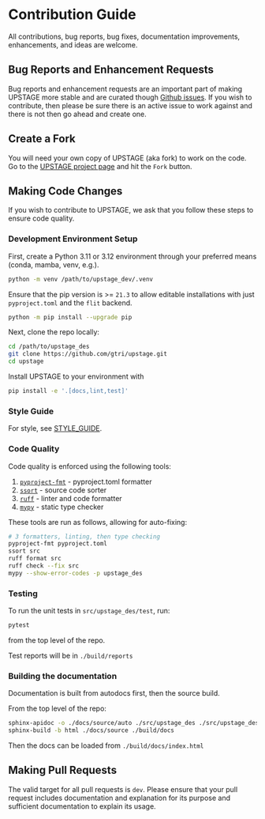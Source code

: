 # Contribution Guide

All contributions, bug reports, bug fixes, documentation improvements, enhancements, and ideas are welcome.

## Bug Reports and Enhancement Requests

Bug reports and enhancement requests are an important part of making UPSTAGE more stable and are curated though [Github issues](https://github.com/gtri/upstage/issues). If you wish to contribute, then please be sure there is an active issue to work against and there is not then go ahead and create one.

## Create a Fork

You will need your own copy of UPSTAGE (aka fork) to work on the code. Go to the [UPSTAGE project page](https://github.com/gtri/upstage) and hit the `Fork` button.

## Making Code Changes

If you wish to contribute to UPSTAGE, we ask that you follow these steps to ensure code quality.

### Development Environment Setup

First, create a Python 3.11 or 3.12 environment through your preferred means (conda, mamba, venv, e.g.).

```bash
python -m venv /path/to/upstage_dev/.venv
```

Ensure that the pip version is >= `21.3` to allow editable installations with just `pyproject.toml`
and the `flit` backend.

```bash
python -m pip install --upgrade pip
```

Next, clone the repo locally:

```bash
cd /path/to/upstage_des
git clone https://github.com/gtri/upstage.git
cd upstage
```

Install UPSTAGE to your environment with

```bash
pip install -e '.[docs,lint,test]'
```

### Style Guide

For style, see [STYLE_GUIDE](STYLE_GUIDE.md).

### Code Quality

Code quality is enforced using the following tools:

1. [`pyproject-fmt`](https://pyproject-fmt.readthedocs.io/en/latest/) - pyproject.toml formatter
2. [`ssort`](https://pyproject-fmt.readthedocs.io/en/latest/) - source code sorter
3. [`ruff`](https://docs.astral.sh/ruff/) - linter and code formatter
4. [`mypy`](https://mypy-lang.org/) - static type checker

These tools are run as follows, allowing for auto-fixing:

```bash
# 3 formatters, linting, then type checking
pyproject-fmt pyproject.toml
ssort src
ruff format src
ruff check --fix src
mypy --show-error-codes -p upstage_des
```

### Testing

To run the unit tests in `src/upstage_des/test`, run:

```bash
pytest
```

from the top level of the repo.

Test reports will be in `./build/reports`

### Building the documentation

Documentation is built from autodocs first, then the source build.

From the top level of the repo:

```bash
sphinx-apidoc -o ./docs/source/auto ./src/upstage_des ./src/upstage_des/test
sphinx-build -b html ./docs/source ./build/docs
```

Then the docs can be loaded from `./build/docs/index.html`

## Making Pull Requests

The valid target for all pull requests is `dev`. Please ensure that your pull request includes
documentation and explanation for its purpose and sufficient documentation to explain its usage.

